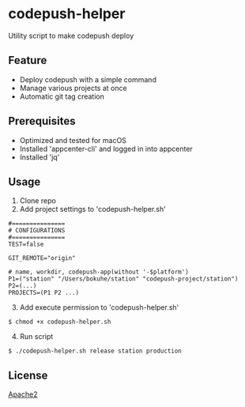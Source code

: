 # codepush-helper

Utility script to make codepush deploy

## Feature

- Deploy codepush with a simple command
- Manage various projects at once
- Automatic git tag creation

## Prerequisites

- Optimized and tested for macOS
- Installed 'appcenter-cli' and logged in into appcenter
- Installed 'jq'

## Usage

1. Clone repo
2. Add project settings to 'codepush-helper.sh'

```
#===============
# CONFIGURATIONS
#===============
TEST=false

GIT_REMOTE="origin"

# name, workdir, codepush-app(without '-$platform')
P1=("station" "/Users/bokuhe/station" "codepush-project/station")
P2=(...)
PROJECTS=(P1 P2 ...)
```

3. Add execute permission to 'codepush-helper.sh'

```
$ chmod +x codepush-helper.sh
```

4. Run script

```
$ ./codepush-helper.sh release station production
```

## License

[Apache2](LICENSE)
